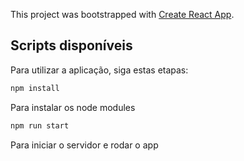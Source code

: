 This project was bootstrapped with [Create React App](https://github.com/facebook/create-react-app).

## Scripts disponíveis

Para utilizar a aplicação, siga estas etapas:

```bash
npm install
```

Para instalar os node modules

```bash
npm run start
```

Para iniciar o servidor e rodar o app
